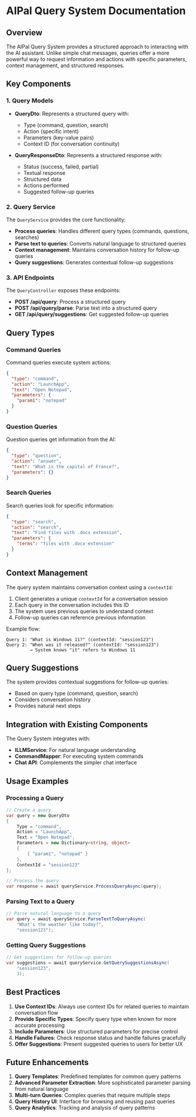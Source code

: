 # AIPal Query System Documentation

## Overview

The AIPal Query System provides a structured approach to interacting with the AI assistant. Unlike simple chat messages, queries offer a more powerful way to request information and actions with specific parameters, context management, and structured responses.

## Key Components

### 1. Query Models

- **QueryDto**: Represents a structured query with:
  - Type (command, question, search)
  - Action (specific intent)
  - Parameters (key-value pairs)
  - Context ID (for conversation continuity)

- **QueryResponseDto**: Represents a structured response with:
  - Status (success, failed, partial)
  - Textual response
  - Structured data
  - Actions performed
  - Suggested follow-up queries

### 2. Query Service

The `QueryService` provides the core functionality:

- **Process queries**: Handles different query types (commands, questions, searches)
- **Parse text to queries**: Converts natural language to structured queries
- **Context management**: Maintains conversation history for follow-up queries
- **Query suggestions**: Generates contextual follow-up suggestions

### 3. API Endpoints

The `QueryController` exposes these endpoints:

- **POST /api/query**: Process a structured query
- **POST /api/query/parse**: Parse text into a structured query
- **GET /api/query/suggestions**: Get suggested follow-up queries

## Query Types

### Command Queries

Command queries execute system actions:

```json
{
  "type": "command",
  "action": "LaunchApp",
  "text": "Open Notepad",
  "parameters": {
    "param1": "notepad"
  }
}
```

### Question Queries

Question queries get information from the AI:

```json
{
  "type": "question",
  "action": "answer",
  "text": "What is the capital of France?",
  "parameters": {}
}
```

### Search Queries

Search queries look for specific information:

```json
{
  "type": "search",
  "action": "search",
  "text": "Find files with .docx extension",
  "parameters": {
    "terms": "files with .docx extension"
  }
}
```

## Context Management

The query system maintains conversation context using a `contextId`:

1. Client generates a unique `contextId` for a conversation session
2. Each query in the conversation includes this ID
3. The system uses previous queries to understand context
4. Follow-up queries can reference previous information

Example flow:

```
Query 1: "What is Windows 11?" (contextId: "session123")
Query 2: "When was it released?" (contextId: "session123") 
         → System knows "it" refers to Windows 11
```

## Query Suggestions

The system provides contextual suggestions for follow-up queries:

- Based on query type (command, question, search)
- Considers conversation history
- Provides natural next steps

## Integration with Existing Components

The Query System integrates with:

- **ILLMService**: For natural language understanding
- **CommandMapper**: For executing system commands
- **Chat API**: Complements the simpler chat interface

## Usage Examples

### Processing a Query

```csharp
// Create a query
var query = new QueryDto
{
    Type = "command",
    Action = "LaunchApp",
    Text = "Open Notepad",
    Parameters = new Dictionary<string, object>
    {
        { "param1", "notepad" }
    },
    ContextId = "session123"
};

// Process the query
var response = await queryService.ProcessQueryAsync(query);
```

### Parsing Text to a Query

```csharp
// Parse natural language to a query
var query = await queryService.ParseTextToQueryAsync(
    "What's the weather like today?", 
    "session123");
```

### Getting Query Suggestions

```csharp
// Get suggestions for follow-up queries
var suggestions = await queryService.GetQuerySuggestionsAsync(
    "session123", 
    3);
```

## Best Practices

1. **Use Context IDs**: Always use context IDs for related queries to maintain conversation flow
2. **Provide Specific Types**: Specify query type when known for more accurate processing
3. **Include Parameters**: Use structured parameters for precise control
4. **Handle Failures**: Check response status and handle failures gracefully
5. **Offer Suggestions**: Present suggested queries to users for better UX

## Future Enhancements

1. **Query Templates**: Predefined templates for common query patterns
2. **Advanced Parameter Extraction**: More sophisticated parameter parsing from natural language
3. **Multi-turn Queries**: Complex queries that require multiple steps
4. **Query History UI**: Interface for browsing and reusing past queries
5. **Query Analytics**: Tracking and analysis of query patterns
